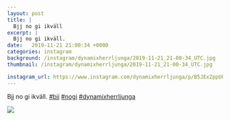 ```yaml
---
layout: post
title: |
  Bjj no gi ikväll
excerpt: |
  Bjj no gi ikväll.   
date:   2019-11-21 21:00:34 +0000
categories: instagram
background: /instagram/dynamixherrljunga/2019-11-21_21-00-34_UTC.jpg
thumbnail: /instagram/dynamixherrljunga/2019-11-21_21-00-34_UTC.jpg

instagram_url: https://www.instagram.com/dynamixherrljunga/p/B5JExZppU0N
---
```

Bjj no gi ikväll. [#bjj](https://www.instagram.com/explore/tags/bjj/) [#nogi](https://www.instagram.com/explore/tags/nogi/) [#dynamixherrljunga](https://www.instagram.com/explore/tags/dynamixherrljunga/)



<img src='/www-dynamix-herrljunga/instagram/dynamixherrljunga/2019-11-21_21-00-34_UTC.jpg' class='img-fluid' />
